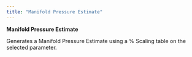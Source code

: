 ```yaml
---
title: "Manifold Pressure Estimate"
---
```


**Manifold Pressure Estimate**

Generates a Manifold Pressure Estimate using a % Scaling table on the selected parameter.

